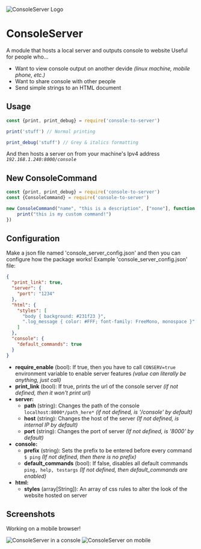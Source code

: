 ![ConsoleServer Logo](https://i.imgur.com/V8PrJZC.png)
# ConsoleServer
 A module that hosts a local server and outputs console to website
 Useful for people who...
- Want to view console output on another devide *(linux machine, mobile phone, etc.)*
- Want to share console with other people
- Send simple strings to an HTML document

## Usage
```javascript
const {print, print_debug} = require('console-to-server')

print('stuff') // Normal printing

print_debug('stuff') // Grey & italics formatting
```
And then hosts a server on from your machine's Ipv4 address *``192.168.1.240:8000/console``*

## New ConsoleCommand
```javascript
const {print, print_debug} = require('console-to-server')
const {ConsoleCommand} = require('console-to-server')

new ConsoleCommand("name", "this is a description", ["none"], function () {
    print("this is my custom command!")
})
```

## Configuration
Make a json file named 'console_server_config.json' and then you can configure how the package works!
Example 'console_server_config.json' file:
```json
{
  "print_link": true,
  "server": {
    "port": "1234"
  },
  "html": {
    "styles": [
      "body { background: #231f23 }",
      ".log_message { color: #FFF; font-family: FreeMono, monospace }"
    ]
  },
  "console": {
    "default_commands": true
  }
}
```

- **require_enable** (bool): If true, then you have to call ``CONSERV=true`` environment variable to enable server features *(value can literally be anything, just call)*
- **print_link** (bool): If true, prints the url of the console server *(if not defined, then it won't print url)*
- **server:**
  - **path** (string): Changes the path of the console ``localhost:8000*/path_here*`` *(if not defined, is '/console' by default)*
  - **host** (string): Changes the host of the server *(If not defined, is internal IP by default)*
  - **port** (string): Changes the port of server *(If not defined, is '8000' by default)*
- **console:**
  - **prefix** (string): Sets the prefix to be entered before every command ``$ ping`` *(If not defined, then there is no prefix)*
  - **default_commands** (bool): If false, disables all default commands ``ping, help, testargs`` *(If not defined, then default_commands are enabled)*
- **html:**
  - **styles** (array[String]): An array of css rules to alter the look of the website hosted on server

## Screenshots
Working on a mobile browser!

![ConsoleServer in a console](https://i.imgur.com/ANcYKzd.png)
![ConsoleServer on mobile](https://i.imgur.com/vHVp3Ok.png)

